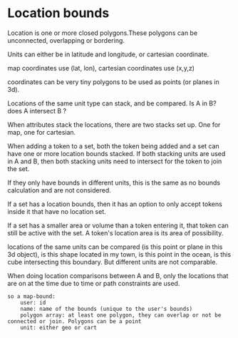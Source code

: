 # Location bounds

Location is one or more closed polygons.These polygons can be unconnected, overlapping or bordering.

Units can either be in latitude and longitude, or cartesian coordinate.

map coordinates use (lat, lon), cartesian coordinates use (x,y,z) 

coordinates can be very tiny polygons to be used as points (or planes in 3d). 

Locations of the same unit type can stack, and be compared. Is A in B? does A intersect B ?

When attributes stack the locations, there are two stacks set up. One for map, one for cartesian.

When adding a token to a set, both the token being added and a set can have one or more location bounds stacked.
If both stacking units are used in A and B, then both stacking units need to intersect for the token to join the set.

If they only have bounds in different units, this is the same as no bounds calculation and are not considered.

If a set has a location bounds, then it has an option to only accept tokens inside it that have no location set.

If a set has a smaller area or volume than a token entering it, that token can still be active with the set.
A token's location area is its area of possibility. 

locations of the same units can be compared (is this point or plane in this 3d object), is this shape located in my town, is this point in the ocean,
is this cube intersecting this boundary. But different units are not comparable. 

When doing location comparisons between A and B, only the locations that are on at the time due to time or path constraints are used.


    so a map-bound:
        user: id
        name: name of the bounds (unique to the user's bounds)
        polygon array: at least one polygon, they can overlap or not be connected or join. Polygons can be a point
        unit: either geo or cart



